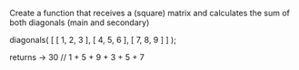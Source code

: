 Create a function that receives a (square) matrix and calculates the sum of both diagonals (main and secondary)

diagonals( [
  [ 1, 2, 3 ],
  [ 4, 5, 6 ],
  [ 7, 8, 9 ]
] ); 

returns -> 30 // 1 + 5 + 9 + 3 + 5 + 7